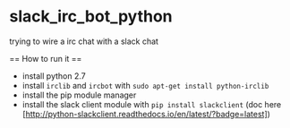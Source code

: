 # slack_irc_bot_python
trying to wire a irc chat with a slack chat

== How to run it ==
* install python 2.7
* install `irclib` and `ircbot` with `sudo apt-get install python-irclib`
* install the pip module manager
* install the slack client module with `pip install slackclient` (doc here [http://python-slackclient.readthedocs.io/en/latest/?badge=latest])